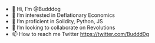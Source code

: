 - 👋 Hi, I’m @Budddog
- 👀 I’m interested in Deflationary Economics
- 🌱 I’m proficient in  Solidity, Python, JS
- 💞️ I’m looking to collaborate on Revolutions
- 📫 How to reach me Twitter https://twitter.com/Buddd0g 

<!---
Budddog/Budddog is a ✨ special ✨ repository because its `README.md` (this file) appears on your GitHub profile.
You can click the Preview link to take a look at your changes.
--->
